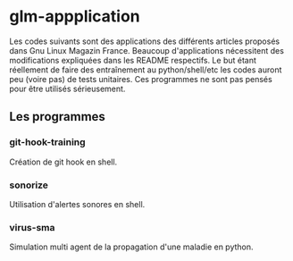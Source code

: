 # glm-appplication

Les codes suivants sont des applications des différents articles
proposés dans Gnu Linux Magazin France. Beaucoup d'applications
nécessitent des modifications expliquées dans les README
respectifs. Le but étant réellement de faire des entraînement au
python/shell/etc les codes auront peu (voire pas) de tests
unitaires. Ces programmes ne sont pas pensés pour être utilisés
sérieusement.

## Les programmes

### git-hook-training

Création de git hook en shell.

### sonorize

Utilisation d'alertes sonores en shell.

### virus-sma

Simulation multi agent de la propagation d'une maladie en python.
